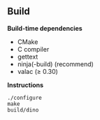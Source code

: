 Build
-----

**Build-time dependencies**

* CMake
* C compiler
* gettext
* ninja(-build) (recommend)
* valac (≥ 0.30)

**Instructions**

    ./configure
    make
    build/dino